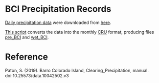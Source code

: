 # BCI Precipitation Records

[Daily precipitation data](https://github.com/forestgeo/Climate/tree/master/Climate_Data/Met_Stations/BCI/El_Claro_precip_starting_1929/20180168_bci_manual_cl_ra) were downloaded from [here](https://smithsonian.figshare.com/articles/Barro_Colorado_Island_Clearing_Precipitation_manual/10042502). 

[This script](https://github.com/forestgeo/Climate/blob/master/Climate_Data/Met_Stations/BCI/El_Claro_precip_starting_1929/BCI_pet_data.R) converts the data into the monthly [CRU](https://github.com/forestgeo/Climate/tree/master/Climate_Data/CRU) format, producing files [pre_BCI](https://github.com/forestgeo/Climate/blob/master/Climate_Data/Met_Stations/BCI/El_Claro_precip_starting_1929/pre_BCI.csv) and [wet_BCI](https://github.com/forestgeo/Climate/blob/master/Climate_Data/Met_Stations/BCI/El_Claro_precip_starting_1929/wet_BCI.csv).

# Reference
Paton, S. (2019). Barro Colorado Island, Clearing_Precipitation, manual. doi:10.25573/data.10042502.v3
